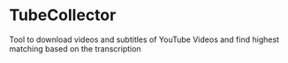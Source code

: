 # TubeCollector
Tool to download videos and subtitles of YouTube Videos and find highest matching based on the transcription
